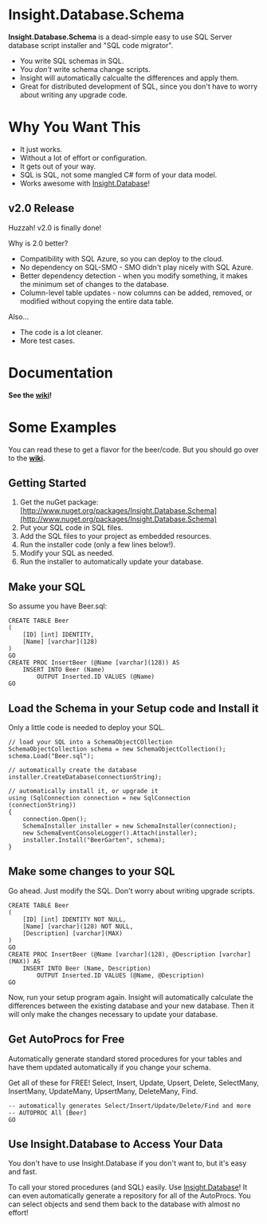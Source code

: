 # Insight.Database.Schema #

**Insight.Database.Schema** is a dead-simple easy to use SQL Server database script installer and "SQL code migrator".

- You write SQL schemas in SQL.
- You *don't* write schema change scripts.
- Insight will automatically calcualte the differences and apply them.
- Great for distributed development of SQL, since you don't have to worry about writing any upgrade code.

# Why You Want This #
- It just works. 
- Without a lot of effort or configuration. 
- It gets out of your way.
- SQL is SQL, not some mangled C# form of your data model.
- Works awesome with [Insight.Database](https://github.com/jonwagner/Insight.Database)!

## v2.0 Release ##
Huzzah! v2.0 is finally done!

Why is 2.0 better?

- Compatibility with SQL Azure, so you can deploy to the cloud.
- No dependency on SQL-SMO - SMO didn't play nicely with SQL Azure.
- Better dependency detection - when you modify something, it makes the minimum set of changes to the database.
- Column-level table updates - now columns can be added, removed, or modified without copying the entire data table.

Also...

- The code is a lot cleaner.
- More test cases.

# Documentation #

**See the [wiki](https://github.com/jonwagner/Insight.Database.Schema/wiki)!**

# Some Examples #

You can read these to get a flavor for the beer/code. But you should go over to the **[wiki](https://github.com/jonwagner/Insight.Database.Schema/wiki).**

## Getting Started ##
1. Get the nuGet package: [http://www.nuget.org/packages/Insight.Database.Schema](http://www.nuget.org/packages/Insight.Database.Schema)
1. Put your SQL code in SQL files.
1. Add the SQL files to your project as embedded resources.
1. Run the installer code (only a few lines below!).
1. Modify your SQL as needed.
1. Run the installer to automatically update your database.

## Make your SQL ##

So assume you have Beer.sql:

	CREATE TABLE Beer 
	(
		[ID] [int] IDENTITY, 
		[Name] [varchar](128)
	)
	GO
	CREATE PROC InsertBeer (@Name [varchar](128)) AS 
		INSERT INTO Beer (Name) 
			OUTPUT Inserted.ID VALUES (@Name)
	GO

## Load the Schema in your Setup code and Install it ##

Only a little code is needed to deploy your SQL.

	// load your SQL into a SchemaObjectCOllection
	SchemaObjectCollection schema = new SchemaObjectCollection();
	schema.Load("Beer.sql");

	// automatically create the database
	installer.CreateDatabase(connectionString);

	// automatically install it, or upgrade it
    using (SqlConnection connection = new SqlConnection (connectionString))
	{
		connection.Open();
		SchemaInstaller installer = new SchemaInstaller(connection);
		new SchemaEventConsoleLogger().Attach(installer);
		installer.Install("BeerGarten", schema);
	}

## Make some changes to your SQL ##

Go ahead. Just modify the SQL. Don't worry about writing upgrade scripts.

	CREATE TABLE Beer 
	(
		[ID] [int] IDENTITY NOT NULL, 
		[Name] [varchar](128) NOT NULL,
		[Description] [varchar](MAX)
	)
	GO
	CREATE PROC InsertBeer (@Name [varchar](128), @Description [varchar](MAX)) AS 
		INSERT INTO Beer (Name, Description) 
			OUTPUT Inserted.ID VALUES (@Name, @Description)
	GO

Now, run your setup program again. Insight will automatically calculate the differences between the existing database and your new database. Then it will only make the changes necessary to update your database.

## Get AutoProcs for Free ##

Automatically generate standard stored procedures for your tables and have them updated automatically if you change your schema.

Get all of these for FREE! Select, Insert, Update, Upsert, Delete, SelectMany, InsertMany, UpdateMany, UpsertMany, DeleteMany, Find.

	-- automatically generates Select/Insert/Update/Delete/Find and more
	-- AUTOPROC All [Beer]
	GO

## Use Insight.Database to Access Your Data ##

You don't have to use Insight.Database if you don't want to, but it's easy and fast.

To call your stored procedures (and SQL) easily. Use [Insight.Database](https://github.com/jonwagner/Insight.Database)!
It can even automatically generate a repository for all of the AutoProcs. You can select objects and send them back to the database with almost no effort!